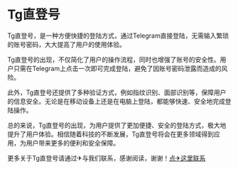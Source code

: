 # Tg直登号

Tg直登号，是一种方便快捷的登陆方式，通过Telegram直接登陆，无需输入繁琐的账号密码，大大提高了用户的使用体验。

Tg直登号的出现，不仅简化了用户的操作流程，同时也增强了账号的安全性。用户只需在Telegram上点击一次即可完成登陆，避免了因账号密码泄露而造成的风险。

此外，Tg直登号还提供了多种验证方式，例如指纹识别、面部识别等，保障用户的信息安全。无论是在移动设备上还是在电脑上登陆，都能够快速、安全地完成登陆操作。

总的来说，Tg直登号的出现，为用户提供了更加便捷、安全的登陆方式，极大地提升了用户体验。相信随着科技的不断发展，Tg直登号将会在更多领域得到应用，为用户带来更多的便利和安全保障。

更多关于Tg直登号请通过✈与我们联系，感谢阅读，谢谢！[点✈这里联系](https://t.me/gngwzh)